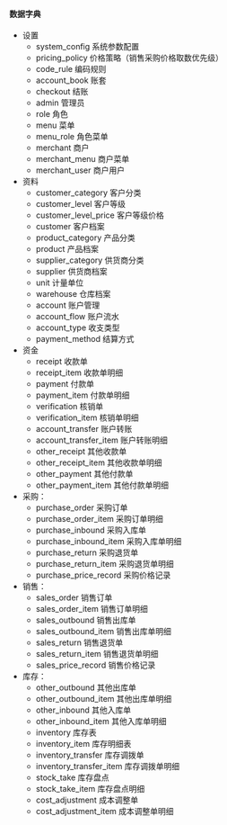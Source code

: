 
#### 数据字典
- 设置
    - system_config               系统参数配置
    - pricing_policy              价格策略（销售采购价格取数优先级）
    - code_rule                   编码规则
    - account_book                账套
    - checkout                    结账
    - admin                       管理员
    - role                        角色
    - menu                        菜单
    - menu_role                   角色菜单
    - merchant                    商户
    - merchant_menu               商户菜单
    - merchant_user               商户用户
- 资料
    - customer_category           客户分类
    - customer_level              客户等级
    - customer_level_price        客户等级价格
    - customer                    客户档案
    - product_category            产品分类
    - product                     产品档案
    - supplier_category           供货商分类
    - supplier                    供货商档案
    - unit                        计量单位
    - warehouse                   仓库档案
    - account                     账户管理
    - account_flow                账户流水
    - account_type                收支类型
    - payment_method              结算方式
- 资金
    - receipt                    收款单
    - receipt_item               收款单明细
    - payment                    付款单
    - payment_item               付款单明细
    - verification               核销单
    - verification_item          核销单明细
    - account_transfer           账户转账
    - account_transfer_item      账户转账明细
    - other_receipt              其他收款单
    - other_receipt_item         其他收款单明细
    - other_payment              其他付款单
    - other_payment_item         其他付款单明细
- 采购：
    - purchase_order              采购订单
    - purchase_order_item         采购订单明细
    - purchase_inbound            采购入库单
    - purchase_inbound_item       采购入库单明细
    - purchase_return             采购退货单
    - purchase_return_item        采购退货单明细
    - purchase_price_record       采购价格记录
- 销售：
    - sales_order                 销售订单
    - sales_order_item            销售订单明细
    - sales_outbound              销售出库单
    - sales_outbound_item         销售出库单明细
    - sales_return                销售退货单
    - sales_return_item           销售退货单明细
    - sales_price_record          销售价格记录
- 库存：
    - other_outbound              其他出库单
    - other_outbound_item         其他出库单明细
    - other_inbound               其他入库单
    - other_inbound_item          其他入库单明细
    - inventory                   库存表
    - inventory_item              库存明细表
    - inventory_transfer          库存调拨单
    - inventory_transfer_item     库存调拨单明细
    - stock_take                  库存盘点
    - stock_take_item             库存盘点明细
    - cost_adjustment             成本调整单
    - cost_adjustment_item        成本调整单明细
